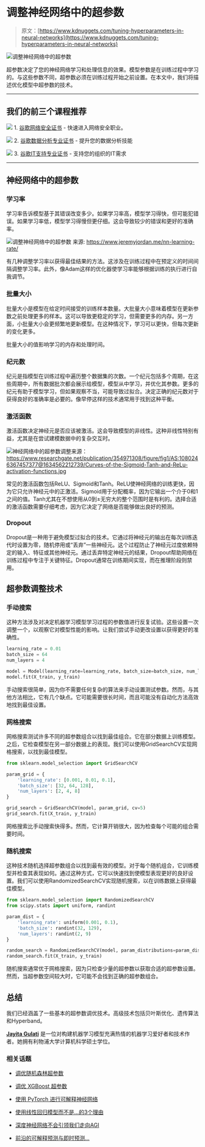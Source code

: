 # 调整神经网络中的超参数

> 原文：[https://www.kdnuggets.com/tuning-hyperparameters-in-neural-networks](https://www.kdnuggets.com/tuning-hyperparameters-in-neural-networks)

![调整神经网络中的超参数](../Images/b9de72ea3c51ae95da6057db4e0a857f.png)

超参数决定了您的神经网络学习和处理信息的效果。模型参数是在训练过程中学习的。与这些参数不同，超参数必须在训练过程开始之前设置。在本文中，我们将描述优化模型中超参数的技术。

* * *

## 我们的前三个课程推荐

![](../Images/0244c01ba9267c002ef39d4907e0b8fb.png) 1\. [谷歌网络安全证书](https://www.kdnuggets.com/google-cybersecurity) - 快速进入网络安全职业。

![](../Images/e225c49c3c91745821c8c0368bf04711.png) 2\. [谷歌数据分析专业证书](https://www.kdnuggets.com/google-data-analytics) - 提升您的数据分析技能

![](../Images/0244c01ba9267c002ef39d4907e0b8fb.png) 3\. [谷歌IT支持专业证书](https://www.kdnuggets.com/google-itsupport) - 支持您的组织的IT需求

* * *

## 神经网络中的超参数

### 学习率

学习率告诉模型基于其错误改变多少。如果学习率高，模型学习得快，但可能犯错误。如果学习率低，模型学习得慢但更仔细。这会导致较少的错误和更好的准确率。

![调整神经网络中的超参数](../Images/2b104f721c61169c260d51c2f1f83c47.png) 来源: https://www.jeremyjordan.me/nn-learning-rate/

有几种调整学习率以获得最佳结果的方法。这涉及在训练过程中在预定义的时间间隔调整学习率。此外，像Adam这样的优化器使学习率能够根据训练的执行进行自我调节。

### 批量大小

批量大小是模型在给定时间接受的训练样本数量。大批量大小意味着模型在更新参数之前处理更多的样本。这可以导致更稳定的学习，但需要更多的内存。另一方面，小批量大小会更频繁地更新模型。在这种情况下，学习可以更快，但每次更新的变化更多。

批量大小的值影响学习的内存和处理时间。

### 纪元数

纪元是指模型在训练过程中遍历整个数据集的次数。一个纪元包括多个周期，在这些周期中，所有数据批次都会展示给模型，模型从中学习，并优化其参数。更多的纪元有助于模型学习，但如果观察不当，可能导致过拟合。决定正确的纪元数对于获得良好的准确率是必要的。像早停这样的技术通常用于找到这种平衡。

### 激活函数

激活函数决定神经元是否应该被激活。这会导致模型的非线性。这种非线性特别有益，尤其是在尝试建模数据中的复杂交互时。

![神经网络中的超参数调整](../Images/bda31e9774872cf755f405bf06b7dd96.png)来源：https://www.researchgate.net/publication/354971308/figure/fig1/AS:1080246367457377@1634562212739/Curves-of-the-Sigmoid-Tanh-and-ReLu-activation-functions.jpg

常见的激活函数包括ReLU、Sigmoid和Tanh。ReLU使神经网络的训练更快，因为它只允许神经元中的正激活。Sigmoid用于分配概率，因为它输出一个介于0和1之间的值。Tanh尤其在不想使用从0到±无穷大的整个范围时是有利的。选择合适的激活函数需要仔细考虑，因为它决定了网络是否能够做出良好的预测。

### Dropout

Dropout是一种用于避免模型过拟合的技术。它通过将神经元的输出在每次训练迭代时设置为零，随机停用或“丢弃”一些神经元。这个过程防止了神经元过度依赖特定的输入、特征或其他神经元。通过丢弃特定神经元的结果，Dropout帮助网络在训练过程中专注于关键特征。Dropout通常在训练期间实现，而在推理阶段则禁用。

## 超参数调整技术

### 手动搜索

这种方法涉及对决定机器学习模型学习过程的参数值进行反复试验。这些设置一次调整一个，以观察它对模型性能的影响。让我们尝试手动更改设置以获得更好的准确性。

```py
learning_rate = 0.01
batch_size = 64
num_layers = 4

model = Model(learning_rate=learning_rate, batch_size=batch_size, num_layers=num_layers)
model.fit(X_train, y_train) 
```

手动搜索很简单，因为你不需要任何复杂的算法来手动设置测试参数。然而，与其他方法相比，它有几个缺点。它可能需要很长时间，而且可能没有自动化方法高效地找到最佳设置。

### 网格搜索

网格搜索测试许多不同的超参数组合以找到最佳组合。它在部分数据上训练模型。之后，它检查模型在另一部分数据上的表现。我们可以使用GridSearchCV实现网格搜索，以找到最佳模型。

```py
from sklearn.model_selection import GridSearchCV

param_grid = {
    'learning_rate': [0.001, 0.01, 0.1],
    'batch_size': [32, 64, 128],
    'num_layers': [2, 4, 8]
}

grid_search = GridSearchCV(model, param_grid, cv=5)
grid_search.fit(X_train, y_train) 
```

网格搜索比手动搜索快得多。然而，它计算开销很大，因为检查每个可能的组合需要时间。

### 随机搜索

这种技术随机选择超参数组合以找到最有效的模型。对于每个随机组合，它训练模型并检查其表现如何。通过这种方式，它可以快速找到使模型表现更好的良好设置。我们可以使用RandomizedSearchCV实现随机搜索，以在训练数据上获得最佳模型。

```py
from sklearn.model_selection import RandomizedSearchCV
from scipy.stats import uniform, randint

param_dist = {
    'learning_rate': uniform(0.001, 0.1),
    'batch_size': randint(32, 129),
    'num_layers': randint(2, 9)
}

random_search = RandomizedSearchCV(model, param_distributions=param_dist, n_iter=10, cv=5)
random_search.fit(X_train, y_train) 
```

随机搜索通常优于网格搜索，因为只检查少量的超参数以获取合适的超参数设置。然而，当超参数空间较大时，它可能不会找到正确的超参数组合。

## 总结

我们已经涵盖了一些基本的超参数调优技术。高级技术包括贝叶斯优化、遗传算法和Hyperband。

**[Jayita Gulati](https://www.linkedin.com/in/jayitagulati1998/)** 是一位对构建机器学习模型充满热情的机器学习爱好者和技术作者。她拥有利物浦大学计算机科学硕士学位。

### 相关话题

+   [调优随机森林超参数](https://www.kdnuggets.com/2022/08/tuning-random-forest-hyperparameters.html)

+   [调优 XGBoost 超参数](https://www.kdnuggets.com/2022/08/tuning-xgboost-hyperparameters.html)

+   [使用 PyTorch 进行可解释神经网络](https://www.kdnuggets.com/2022/01/interpretable-neural-networks-pytorch.html)

+   [使用线性回归模型而不是…的3个理由](https://www.kdnuggets.com/2021/08/3-reasons-linear-regression-instead-neural-networks.html)

+   [深度神经网络不会引领我们走向AGI](https://www.kdnuggets.com/2021/12/deep-neural-networks-not-toward-agi.html)

+   [前沿的可解释预测与即时预测…](https://www.kdnuggets.com/2021/12/sota-explainable-forecasting-and-nowcasting.html)
